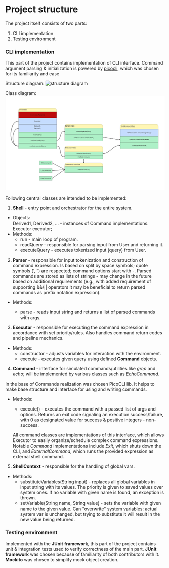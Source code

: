 # Project structure

The project itself consists of two parts:
1. CLI implementation
2. Testing environment

### CLI implementation
This part of the project contains implementation of CLI interface. 
Command argument parsing & initialization is powered by [picocli](https://picocli.info/), 
which was chosen for its familiarity and ease 

Structure diagram:
![structure diagram](resources/CLI_component_diagram.jpg)

Class diagram:
![class diagram](resources/CLI_class_diagram.jpg)

Following central classes are intended to be implemented:
1. __Shell__ - entry point and orchestrator for the entire system.
* Objects:\
	Derived1, Derived2, … - instances of Command implementations.\
  	Executor executor;
* Methods:
	* run - main loop of program.
	* readQuery - responsible for parsing input from User and returning it.
	* executeQuery - executes tokenized input (query) from User.

2. __Parser__ - responsible for input tokenization and construction of command expression. Is based on split by space symbols; quote symbols (‘, “) are respected; command options start with -. Parsed commands are stored as lists of strings - may change in the future based on additional requirements (e.g., with added requirement of supporting &&/|| operators it may be beneficial to return parsed commands as prefix notation expression).

* Methods:

    * parse - reads input string and returns a list of parsed commands with args.

3. __Executor__ - responsible for executing the command expression in accordance with set priority/rules. Also handles command return codes and pipeline mechanics.
* Methods:
    * constructor - adjusts variables for interaction with the environment.
    * execute - executes given query using defined __Command__ objects.

4. __Command__ - interface for simulated commands/utilities like _grep_ and _echo_; will be implemented by various classes such as _EchoCommand_.

In the base of Commands realization was chosen PicoCLI lib. It helps to make base structure and interface for using and writing commands.

* Methods:
    * execute() - executes the command with a passed list of args and options. Returns an exit code signaling an execution success/failure, with 0 as designated value for success & positive integers - non-success.
    
    All command classes are implementations of this interface, which allows Executor to easily organize/schedule complex command expressions. Notable _Command_ implementations include _Exit_, which shuts down the CLI, and _ExternalCommand_, which runs the provided expression as external shell command.

5. __ShellContext__ - responsible for the handling of global vars.
* Methods:
    * substituteVariables(String input) - replaces all global variables in input string with its values. The priority is given to saved values over system ones. If no variable with given name is found, an exception is thrown.
    * setVariable(String name, String value) - sets the variable with given name to the given value. Can "overwrite" system variables: actual system var is unchanged, but trying to substitute it will result in the new value being returned.

### Testing environment
Implemented with the __JUnit__ __framework__, this part of the project contains unit & integration tests used to verify correctness of the main part.
__JUnit__ __framework__ was chosen because of familiarity of both contributors with it. __Mockito__ was chosen to simplify mock object creation.
